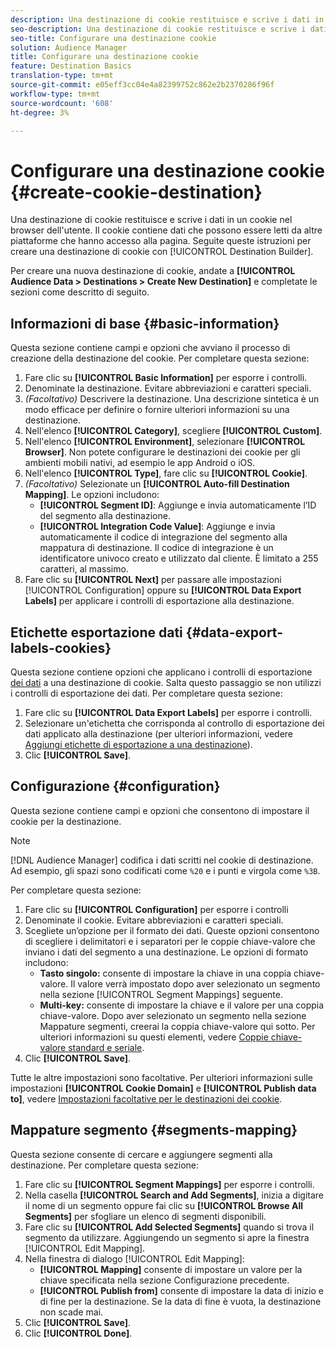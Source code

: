 ```yaml
---
description: Una destinazione di cookie restituisce e scrive i dati in un cookie nel browser dell'utente. Il cookie contiene dati che possono essere letti da altre piattaforme che hanno accesso alla pagina. Seguite queste istruzioni per creare una destinazione di cookie con [!UICONTROL Destination Builder].
seo-description: Una destinazione di cookie restituisce e scrive i dati in un cookie nel browser dell'utente. Il cookie contiene dati che possono essere letti da altre piattaforme che hanno accesso alla pagina. Seguite queste istruzioni per creare una destinazione di cookie con [!UICONTROL Destination Builder].
seo-title: Configurare una destinazione cookie
solution: Audience Manager
title: Configurare una destinazione cookie
feature: Destination Basics
translation-type: tm+mt
source-git-commit: e05eff3cc04e4a82399752c862e2b2370286f96f
workflow-type: tm+mt
source-wordcount: '608'
ht-degree: 3%

---
```



# Configurare una destinazione cookie {#create-cookie-destination}

Una destinazione di cookie restituisce e scrive i dati in un cookie nel browser dell&#39;utente. Il cookie contiene dati che possono essere letti da altre piattaforme che hanno accesso alla pagina. Seguite queste istruzioni per creare una destinazione di cookie con [!UICONTROL Destination Builder].

<!-- create-cookie-destination.xml -->

Per creare una nuova destinazione di cookie, andate a **[!UICONTROL Audience Data > Destinations > Create New Destination]** e completate le sezioni come descritto di seguito.

## Informazioni di base {#basic-information}

Questa sezione contiene campi e opzioni che avviano il processo di creazione della destinazione del cookie. Per completare questa sezione:

1. Fare clic su **[!UICONTROL Basic Information]** per esporre i controlli.
2. Denominate la destinazione. Evitare abbreviazioni e caratteri speciali.
3. *(Facoltativo)* Descrivere la destinazione. Una descrizione sintetica è un modo efficace per definire o fornire ulteriori informazioni su una destinazione.
4. Nell&#39;elenco **[!UICONTROL Category]**, scegliere **[!UICONTROL Custom]**.
5. Nell&#39;elenco **[!UICONTROL Environment]**, selezionare **[!UICONTROL Browser]**. Non potete configurare le destinazioni dei cookie per gli ambienti mobili nativi, ad esempio le app Android o iOS.
6. Nell&#39;elenco **[!UICONTROL Type]**, fare clic su **[!UICONTROL Cookie]**.
7. *(Facoltativo)* Selezionate un  **[!UICONTROL Auto-fill Destination Mapping]**. Le opzioni includono:
   * **[!UICONTROL Segment ID]**: Aggiunge e invia automaticamente l’ID del segmento alla destinazione.
   * **[!UICONTROL Integration Code Value]**: Aggiunge e invia automaticamente il codice di integrazione del segmento alla mappatura di destinazione. Il codice di integrazione è un identificatore univoco creato e utilizzato dal cliente. È limitato a 255 caratteri, al massimo.
8. Fare clic su **[!UICONTROL Next]** per passare alle impostazioni [!UICONTROL Configuration] oppure su **[!UICONTROL Data Export Labels]** per applicare i controlli di esportazione alla destinazione.

## Etichette esportazione dati {#data-export-labels-cookies}

Questa sezione contiene opzioni che applicano i controlli di esportazione [dei dati](../../features/data-export-controls.md) a una destinazione di cookie. Salta questo passaggio se non utilizzi i controlli di esportazione dei dati. Per completare questa sezione:

1. Fare clic su **[!UICONTROL Data Export Labels]** per esporre i controlli.
2. Selezionare un&#39;etichetta che corrisponda al controllo di esportazione dei dati applicato alla destinazione (per ulteriori informazioni, vedere [Aggiungi etichette di esportazione a una destinazione](/help/using/features/destinations/add-data-export-labels.md)).
3. Clic **[!UICONTROL Save]**.

## Configurazione {#configuration}

Questa sezione contiene campi e opzioni che consentono di impostare il cookie per la destinazione.

>[!NOTE]
>
>[!DNL Audience Manager] codifica i dati scritti nel cookie di destinazione. Ad esempio, gli spazi sono codificati come `%20` e i punti e virgola come `%3B`.

Per completare questa sezione:

1. Fare clic su **[!UICONTROL Configuration]** per esporre i controlli
1. Denominate il cookie. Evitare abbreviazioni e caratteri speciali.
1. Scegliete un’opzione per il formato dei dati. Queste opzioni consentono di scegliere i delimitatori e i separatori per le coppie chiave-valore che inviano i dati del segmento a una destinazione. Le opzioni di formato includono:
   * **Tasto singolo:** consente di impostare la chiave in una coppia chiave-valore. Il valore verrà impostato dopo aver selezionato un segmento nella sezione [!UICONTROL Segment Mappings] seguente.
   * **Multi-key:** consente di impostare la chiave e il valore per una coppia chiave-valore. Dopo aver selezionato un segmento nella sezione Mappature segmenti, creerai la coppia chiave-valore qui sotto.
Per ulteriori informazioni su questi elementi, vedere [Coppie chiave-valore standard e seriale](../../features/destinations/key-value-pairs.md).
1. Clic **[!UICONTROL Save]**.

Tutte le altre impostazioni sono facoltative. Per ulteriori informazioni sulle impostazioni **[!UICONTROL Cookie Domain]** e **[!UICONTROL Publish data to]**, vedere [Impostazioni facoltative per le destinazioni dei cookie](/help/using/features/destinations/cookie-destination-options.md).

## Mappature segmento {#segments-mapping}

Questa sezione consente di cercare e aggiungere segmenti alla destinazione. Per completare questa sezione:

1. Fare clic su **[!UICONTROL Segment Mappings]** per esporre i controlli.
1. Nella casella **[!UICONTROL Search and Add Segments]**, inizia a digitare il nome di un segmento oppure fai clic su **[!UICONTROL Browse All Segments]** per sfogliare un elenco di segmenti disponibili.
1. Fare clic su **[!UICONTROL Add Selected Segments]** quando si trova il segmento da utilizzare. Aggiungendo un segmento si apre la finestra [!UICONTROL Edit Mapping].
1. Nella finestra di dialogo [!UICONTROL Edit Mapping]:
   * **[!UICONTROL Mapping]** consente di impostare un valore per la chiave specificata nella sezione Configurazione precedente.
   * **[!UICONTROL Publish from]** consente di impostare la data di inizio e di fine per la destinazione. Se la data di fine è vuota, la destinazione non scade mai.
1. Clic **[!UICONTROL Save]**.
1. Clic **[!UICONTROL Done]**.